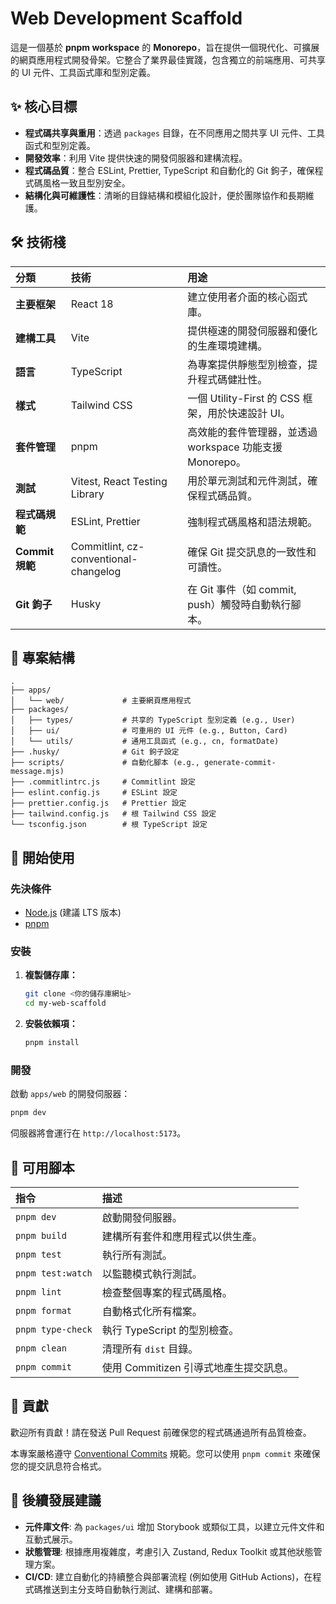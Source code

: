 # Web Development Scaffold

這是一個基於 **pnpm workspace** 的 **Monorepo**，旨在提供一個現代化、可擴展的網頁應用程式開發骨架。它整合了業界最佳實踐，包含獨立的前端應用、可共享的 UI 元件、工具函式庫和型別定義。

## ✨ 核心目標

- **程式碼共享與重用**：透過 `packages` 目錄，在不同應用之間共享 UI 元件、工具函式和型別定義。
- **開發效率**：利用 Vite 提供快速的開發伺服器和建構流程。
- **程式碼品質**：整合 ESLint, Prettier, TypeScript 和自動化的 Git 鉤子，確保程式碼風格一致且型別安全。
- **結構化與可維護性**：清晰的目錄結構和模組化設計，便於團隊協作和長期維護。

## 🛠️ 技術棧

| 分類            | 技術                                  | 用途                                                     |
| :-------------- | :------------------------------------ | :------------------------------------------------------- |
| **主要框架**    | React 18                              | 建立使用者介面的核心函式庫。                             |
| **建構工具**    | Vite                                  | 提供極速的開發伺服器和優化的生產環境建構。               |
| **語言**        | TypeScript                            | 為專案提供靜態型別檢查，提升程式碼健壯性。               |
| **樣式**        | Tailwind CSS                          | 一個 Utility-First 的 CSS 框架，用於快速設計 UI。        |
| **套件管理**    | pnpm                                  | 高效能的套件管理器，並透過 workspace 功能支援 Monorepo。 |
| **測試**        | Vitest, React Testing Library         | 用於單元測試和元件測試，確保程式碼品質。                 |
| **程式碼規範**  | ESLint, Prettier                      | 強制程式碼風格和語法規範。                               |
| **Commit 規範** | Commitlint, cz-conventional-changelog | 確保 Git 提交訊息的一致性和可讀性。                      |
| **Git 鉤子**    | Husky                                 | 在 Git 事件（如 commit, push）觸發時自動執行腳本。       |

## 📂 專案結構

```
.
├── apps/
│   └── web/             # 主要網頁應用程式
├── packages/
│   ├── types/           # 共享的 TypeScript 型別定義 (e.g., User)
│   ├── ui/              # 可重用的 UI 元件 (e.g., Button, Card)
│   └── utils/           # 通用工具函式 (e.g., cn, formatDate)
├── .husky/              # Git 鉤子設定
├── scripts/             # 自動化腳本 (e.g., generate-commit-message.mjs)
├── .commitlintrc.js     # Commitlint 設定
├── eslint.config.js     # ESLint 設定
├── prettier.config.js   # Prettier 設定
├── tailwind.config.js   # 根 Tailwind CSS 設定
└── tsconfig.json        # 根 TypeScript 設定
```

## 🚀 開始使用

### 先決條件

- [Node.js](https://nodejs.org/) (建議 LTS 版本)
- [pnpm](https://pnpm.io/installation)

### 安裝

1.  **複製儲存庫：**

    ```bash
    git clone <你的儲存庫網址>
    cd my-web-scaffold
    ```

2.  **安裝依賴項：**
    ```bash
    pnpm install
    ```

### 開發

啟動 `apps/web` 的開發伺服器：

```bash
pnpm dev
```

伺服器將會運行在 `http://localhost:5173`。

## 📜 可用腳本

| 指令              | 描述                                   |
| :---------------- | :------------------------------------- |
| `pnpm dev`        | 啟動開發伺服器。                       |
| `pnpm build`      | 建構所有套件和應用程式以供生產。       |
| `pnpm test`       | 執行所有測試。                         |
| `pnpm test:watch` | 以監聽模式執行測試。                   |
| `pnpm lint`       | 檢查整個專案的程式碼風格。             |
| `pnpm format`     | 自動格式化所有檔案。                   |
| `pnpm type-check` | 執行 TypeScript 的型別檢查。           |
| `pnpm clean`      | 清理所有 `dist` 目錄。                 |
| `pnpm commit`     | 使用 Commitizen 引導式地產生提交訊息。 |

## 🤝 貢獻

歡迎所有貢獻！請在發送 Pull Request 前確保您的程式碼通過所有品質檢查。

本專案嚴格遵守 [Conventional Commits](https://www.conventionalcommits.org/en/v1.0.0/) 規範。您可以使用 `pnpm commit` 來確保您的提交訊息符合格式。

## 🔮 後續發展建議

- **元件庫文件**: 為 `packages/ui` 增加 Storybook 或類似工具，以建立元件文件和互動式展示。
- **狀態管理**: 根據應用複雜度，考慮引入 Zustand, Redux Toolkit 或其他狀態管理方案。
- **CI/CD**: 建立自動化的持續整合與部署流程 (例如使用 GitHub Actions)，在程式碼推送到主分支時自動執行測試、建構和部署。
